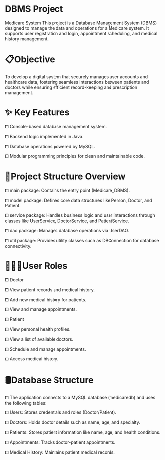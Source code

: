 # DBMS Project
Medicare System
This project is a Database Management System (DBMS) designed to manage the data and operations for a Medicare system. It supports user registration and login, appointment scheduling, and medical history management.

# 📋Objective
To develop a digital system that securely manages user accounts and healthcare data, fostering seamless interactions between patients and doctors while ensuring efficient record-keeping and prescription management.

# ✨ Key Features
⧠ Console-based database management system.

⧠ Backend logic implemented in Java.

⧠ Database operations powered by MySQL.

⧠ Modular programming principles for clean and maintainable code.

# 📝Project Structure Overview
⧠ main package: Contains the entry point (Medicare_DBMS).

⧠ model package: Defines core data structures like Person, Doctor, and Patient.

⧠ service package: Handles business logic and user interactions through classes like UserService, DoctorService, and PatientService.

⧠ dao package: Manages database operations via UserDAO.

⧠ util package: Provides utility classes such as DBConnection for database connectivity.

# 👨🏻‍💻User Roles
⧠ Doctor

  ⧠ View patient records and medical history.
  
  ⧠ Add new medical history for patients.
  
  ⧠ View and manage appointments.
  
⧠ Patient

  ⧠ View personal health profiles.
  
  ⧠ View a list of available doctors.
  
  ⧠ Schedule and manage appointments.
  
  ⧠ Access medical history.

# 🛢Database Structure
⧠ The application connects to a MySQL database (medicaredb) and uses the following tables:

⧠ Users: Stores credentials and roles (Doctor/Patient).

⧠ Doctors: Holds doctor details such as name, age, and specialty.

⧠ Patients: Stores patient information like name, age, and health conditions.

⧠ Appointments: Tracks doctor-patient appointments.

⧠ Medical History: Maintains patient medical records.
